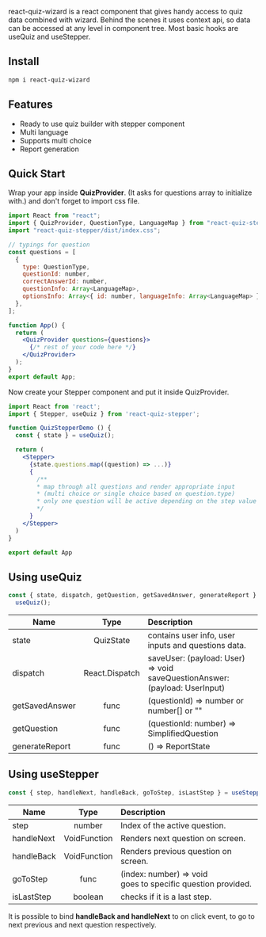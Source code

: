 react-quiz-wizard is a react component that gives handy access to quiz data
combined with wizard. Behind the scenes it uses context api, so data can be accessed
at any level in component tree. Most basic hooks are useQuiz and useStepper.

## Install

```sh
npm i react-quiz-wizard
```

## Features

<ul>
<li>Ready to use quiz builder with stepper component</li>
<li>Multi language</li>
<li>Supports multi choice</li>
<li>Report generation</li>
</ul>

## Quick Start

Wrap your app inside **QuizProvider**. (It asks for questions array to initialize with.)
and don't forget to import css file.

```jsx
import React from "react";
import { QuizProvider, QuestionType, LanguageMap } from "react-quiz-stepper";
import "react-quiz-stepper/dist/index.css";

// typings for question
const questions = [
  {
    type: QuestionType,
    questionId: number,
    correctAnswerId: number,
    questionInfo: Array<LanguageMap>,
    optionsInfo: Array<{ id: number, languageInfo: Array<LanguageMap> }>,
  },
];

function App() {
  return (
    <QuizProvider questions={questions}>
      {/* rest of your code here */}
    </QuizProvider>
  );
}
export default App;
```

Now create your Stepper component and put it inside QuizProvider.

```jsx
import React from 'react';
import { Stepper, useQuiz } from 'react-quiz-stepper';

function QuizStepperDemo () {
  const { state } = useQuiz();

  return (
    <Stepper>
      {state.questions.map((question) => ...)}
      {
        /**
        * map through all questions and render appropriate input
        * (multi choice or single choice based on question.type)
        * only one question will be active depending on the step value
        */
      }
    </Stepper>
  )
}

export default App
```

## Using useQuiz

```js
const { state, dispatch, getQuestion, getSavedAnswer, generateReport } =
  useQuiz();
```

| Name           |            Type             | Description                                                                     |
| -------------- | :-------------------------: | :------------------------------------------------------------------------------ |
| state          |          QuizState          | contains user info, user inputs and questions data.                             |
| dispatch       | React.Dispatch<QuizActions> | saveUser: (payload: User) => void <br> saveQuestionAnswer: (payload: UserInput) |
| getSavedAnswer |            func             | (questionId) => number or number[] or ""                                        |
| getQuestion    |            func             | (questionId: number) => SimplifiedQuestion                                      |
| generateReport |            func             | () => ReportState                                                               |

## Using useStepper

```js
const { step, handleNext, handleBack, goToStep, isLastStep } = useStepper();
```

| Name       |     Type     | Description                                                      |
| ---------- | :----------: | :--------------------------------------------------------------- |
| step       |    number    | Index of the active question.                                    |
| handleNext | VoidFunction | Renders next question on screen.                                 |
| handleBack | VoidFunction | Renders previous question on screen.                             |
| goToStep   |     func     | (index: number) => void <br> goes to specific question provided. |
| isLastStep |   boolean    | checks if it is a last step.                                     |

It is possible to bind **handleBack and handleNext** to on click event, to go to next previous and next question respectively.
